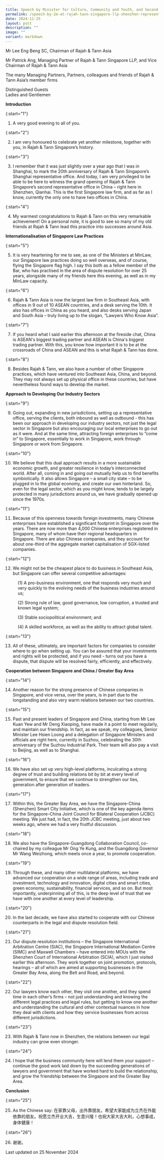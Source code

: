 ```yaml
---
title: Speech by Minister for Culture, Community and Youth, and Second Minister for Law, Mr Edwin Tong SC, at Rajah & Tann Singapore LLP Shenzhen Representative Office Grand Opening Gala
permalink: /speech-by-2m-at-rajah-tann-singapore-llp-shenzhen-representative-office-grand-opening-gala/
date: 2024-11-25
layout: post
description: ""
image: ""
variant: markdown
---
```

Mr Lee Eng Beng SC, Chairman of Rajah &amp; Tann Asia

Mr Patrick Ang, Managing Partner of Rajah &amp; Tann Singapore LLP, and Vice Chairman of Rajah &amp; Tann Asia

The many Managing Partners, Partners, colleagues and friends of Rajah &amp; Tann Asia’s member firms

Distinguished Guests<br>
Ladies and Gentlemen

**Introduction**

{:start="1"}

1. A very good evening to all of you.
	
{:start="2"}

2. I am very honoured to celebrate yet another milestone, together with you, in Rajah &amp; Tann Singapore’s history.

{:start="3"}

3. I remember that it was just slightly over a year ago that I was in Shanghai, to mark the 20th anniversary of Rajah &amp; Tann Singapore’s Shanghai representative office. And today, I am very privileged to be able to be here to witness the grand opening of Rajah &amp; Tann Singapore’s second representative office in China – right here in Shenzhen, Qianhai. This is the first Singapore law firm, and as far as I know, currently the only one to have two offices in China.

{:start="4"}

4. My warmest congratulations to Rajah &amp; Tann on this very remarkable achievement! On a personal note, it is good to see so many of my old friends at Rajah &amp; Tann lead this practice into successes around Asia.

**Internationalisation of Singapore Law Practices**

{:start="5"}

5. It is very heartening for me to see, as one of the Ministers at MinLaw, our Singapore law practices doing so well overseas, and of course, flying the Singapore flag high. I say this both as a fellow member of the Bar, who has practised in the area of dispute resolution for over 25 years, alongside many of my friends here this evening, as well as in my MinLaw capacity.

{:start="6"}

6. Rajah &amp; Tann Asia is now the largest law firm in Southeast Asia, with offices in 9 out of 10 ASEAN countries, and a desk serving the 10th. It also has offices in China as you heard, and also desks serving Japan and South Asia – truly living up to the slogan, “Lawyers Who Know Asia”.

{:start="7"}

7. If you heard what I said earlier this afternoon at the fireside chat, China is ASEAN's biggest trading partner and ASEAN is China's biggest trading partner. With this, you know how important it is to be at the crossroads of China and ASEAN and this is what Rajah &amp; Tann has done.

{:start="8"}

8. Besides Rajah &amp; Tann, we also have a number of other Singapore practices, which have ventured into Southeast Asia, China, and beyond. They may not always set up physical office in these countries, but have nevertheless found ways to develop the market.

**Approach to Developing Our Industry Sectors**

{:start="9"}

9. Going out, expanding in new jurisdictions, setting up a representative office, serving the clients, both inbound as well as outbound - this has been our approach in developing our industry sectors, not just the legal sector in Singapore but also encouraging our local enterprises to go out as it were. And at the same time, attracting foreign enterprises to “come in” to Singapore, essentially to work in Singapore, work through Singapore or work from Singapore.

{:start="10"}

10. We believe that this dual approach results in a more sustainable economic growth, and greater resilience in today’s interconnected world. After all, coming in and going out mutually help us to find benefits symbiotically. It also allows Singapore – a small city state – to be plugged in to the global economy, and create our own hinterland. So, even for the legal sector, which as you might know, tends to be largely protected in many jurisdictions around us, we have gradually opened up since the 1970s.

{:start="11"}

11. Because of this openness towards foreign investments, many Chinese enterprises have established a significant footprint in Singapore over the years. There are now more than 4,000 Chinese enterprises registered in Singapore, many of whom have their regional headquarters in Singapore. There are also Chinese companies, and they account for about one-third of the aggregate market capitalisation of SGX-listed companies.

{:start="12"}

12. We might not be the cheapest place to do business in Southeast Asia, but Singapore can offer several competitive advantages:

<p style="margin-left: 40px">(1) A pro-business environment, one that responds very much and very quickly to the evolving needs of the business industries around us;</p>

<p style="margin-left: 40px">(2) Strong rule of law, good governance, low corruption, a trusted and known legal system;</p>

<p style="margin-left: 40px">(3) Stable sociopolitical environment; and</p>

<p style="margin-left: 40px">(4) A skilled workforce, as well as the ability to attract global talent.</p>

{:start="13"}

13. All of these, ultimately, are important factors for companies to consider where to go when setting up. You can be assured that your investments and rights will be protected, and if you need - turns out you have a dispute, that dispute will be resolved fairly, efficiently, and effectively.

**Cooperation between Singapore and China / Greater Bay Area**

{:start="14"}

14. Another reason for the strong presence of Chinese companies in Singapore, and vice versa, over the years, is in part due to the longstanding and also very warm relations between our two countries.

{:start="15"}

15. Past and present leaders of Singapore and China, starting from Mr Lee Kuan Yew and Mr Deng Xiaoping, have made it a point to meet regularly, and maintain our friendship. In fact, as we speak, my colleagues, Senior Minister Lee Hsien Loong and a delegation of Singapore Ministers and officials are right here, currently in Suzhou, celebrating the 30th anniversary of the Suzhou Industrial Park. Their team will also pay a visit to Beijing, as well as to Shanghai.

{:start="16"}

16. We have also set up very high-level platforms, inculcating a strong degree of trust and building relations bit by bit at every level of government, to ensure that we continue to strengthen our ties, generation after generation of leaders.

{:start="17"}

17. Within this, the Greater Bay Area, we have the Singapore-China (Shenzhen) Smart City Initiative, which is one of the key agenda items for the Singapore-China Joint Council for Bilateral Cooperation (JCBC) meeting. We just had, in fact, the 20th JCBC meeting, just about two weeks ago, where we had a very fruitful discussion.

{:start="18"}

18. We also have the Singapore-Guangdong Collaboration Council, co-chaired by my colleague Mr Ong Ye Kung, and the Guangdong Governor Mr Wang Weizhong, which meets once a year, to promote cooperation.

{:start="19"}

19. Through these, and many other multilateral platforms, we have advanced our cooperation on a wide range of areas, including trade and investment, technology and innovation, digital cities and smart cities, green economy, sustainability, financial services, and so on. But most importantly, underpinning all of this, is the deep level of trust that we have with one another at every level of leadership.

{:start="20"}

20. In the last decade, we have also started to cooperate with our Chinese counterparts in the legal and dispute resolution field.

{:start="21"}

21. Our dispute resolution institutions – the Singapore International Arbitration Centre (SIAC), the Singapore International Mediation Centre (SIMC) and Maxwell Chambers – have entered into MOUs with the Shenzhen Court of International Arbitration (SCIA), which I just visited earlier this afternoon. They work together on joint promotion, protocols, hearings – all of which are aimed at supporting businesses in the Greater Bay Area, along the Belt and Road, and beyond.

{:start="22"}

22. Our lawyers know each other, they visit one another, and they spend time in each other’s firms – not just understanding and knowing the different legal practices and legal rules, but getting to know one another and understanding the cultural and other contextual nuances in how they deal with clients and how they service businesses from across different jurisdictions.

{:start="23"}

23. With Rajah &amp; Tann now in Shenzhen, the relations between our legal industry can grow even stronger.

{:start="24"}

24. I hope that the business community here will lend them your support – continue the good work laid down by the succeeding generations of lawyers and government that have worked hard to build the relationship, and grow the friendship between the Singapore and the Greater Bay Area.

**Conclusion**

{:start="25"}

25. As the Chinese say: 在家靠父母，出外靠朋友。希望大家能成为立杰在外能依靠的朋友。祝愿立杰开业大吉，生意兴隆！也祝大家大吉大利，心想事成，身体健康！

{:start="26"}

26. 谢谢。


<p class="right-side-updated">Last updated on 25 November 2024</p>
